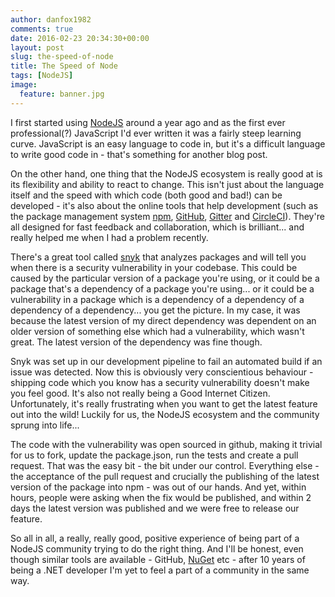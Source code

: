 ```yaml
---
author: danfox1982
comments: true
date: 2016-02-23 20:34:30+00:00
layout: post
slug: the-speed-of-node
title: The Speed of Node
tags: [NodeJS]
image:
  feature: banner.jpg
---
```


I first started using [NodeJS](http://www.nodejs.org) around a year ago and as the first ever professional(?) JavaScript I'd ever written it was a fairly steep learning curve.  JavaScript is an easy language to code in, but it's a difficult language to write good code in - that's something for another blog post.

On the other hand, one thing that the NodeJS ecosystem is really good at is its flexibility and ability to react to change.  This isn't just about the language itself and the speed with which code (both good and bad!) can be developed - it's also about the online tools that help development (such as the package management system [npm](http://www.npmjs.com), [GitHub](http://www.github.com), [Gitter](http://www.gitter.im) and [CircleCI](http://www.circleci.com)).  They're all designed for fast feedback and collaboration, which is brilliant... and really helped me when I had a problem recently.

There's a great tool called [snyk](http://www.snyk.io) that analyzes packages and will tell you when there is a security vulnerability in your codebase.  This could be caused by the particular version of a package you're using, or it could be a package that's a dependency of a package you're using... or it could be a vulnerability in a package which is a dependency of a dependency of a dependency of a dependency... you get the picture.  In my case, it was because the latest version of my direct dependency was dependent on an older version of something else which had a vulnerability, which wasn't great.  The latest version of the dependency was fine though.

Snyk was set up in our development pipeline to fail an automated build if an issue was detected.  Now this is obviously very conscientious behaviour - shipping code which you know has a security vulnerability doesn't make you feel good.  It's also not really being a Good Internet Citizen.  Unfortunately, it's really frustrating when you want to get the latest feature out into the wild!  Luckily for us, the NodeJS ecosystem and the community sprung into life...

The code with the vulnerability was open sourced in github, making it trivial for us to fork, update the package.json, run the tests and create a pull request.  That was the easy bit - the bit under our control.  Everything else - the acceptance of the pull request and crucially the publishing of the latest version of the package into npm - was out of our hands.  And yet, within hours, people were asking when the fix would be published, and within 2 days the latest version was published and we were free to release our feature.

So all in all, a really, really good, positive experience of being part of a NodeJS community trying to do the right thing.  And I'll be honest, even though similar tools are available - GitHub, [NuGet](http://www.nuget.org) etc - after 10 years of being a .NET developer I'm yet to feel a part of a community in the same way.